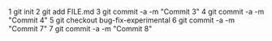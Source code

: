 1 git init
2 git add FILE.md
3 git commit -a -m "Commit 3"
4 git commit -a -m "Commit 4"
5 git checkout bug-fix-experimental
6 git commit -a -m "Commit 7"
7 git commit -a -m "Commit 8"